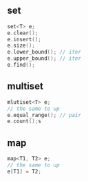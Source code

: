 ## set

```cpp
set<T> e;
e.clear();
e.insert();
e.size();
e.lower_bound(); // iter
e.upper_bound(); // iter
e.find();
```

## multiset

```cpp
mlutiset<T> e;
// the same to up
e.equal_range(); // pair
e.count();s
```

## map

```cpp
map<T1, T2> e;
// the same to up
e[T1] = T2;
```

